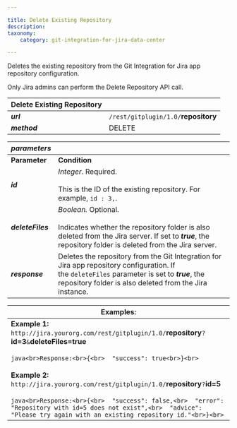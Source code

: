 ```yaml
---

title: Delete Existing Repository
description:
taxonomy:
    category: git-integration-for-jira-data-center

---
```

Deletes the existing repository from the Git Integration for Jira app repository configuration.

Only Jira admins can perform the Delete Repository API call.

| **Delete Existing Repository** |     |
| --- | --- |
| _**url**_ | `/rest/gitplugin/1.0/`**repository** |
| _**method**_ | DELETE |


| _**parameters**_ |     |
| --- | --- |
| **Parameter** | **Condition** |
| _**id**_ | _Integer_. Required.<br><br>This is the ID of the existing repository. For example, `id : 3,`. |
| _**deleteFiles**_ | _Boolean._ Optional.<br><br>Indicates whether the repository folder is also deleted from the Jira server. If set to _**true**_, the repository folder is deleted from the Jira server. |
| _**response**_ | Deletes the repository from the Git Integration for Jira app repository configuration. If the `deleteFiles` parameter is set to _**true**_, the repository folder is also deleted from the Jira instance. |

| **Examples:** |
| --- |
| **Example 1:**  <br>`http://jira.yourorg.com/rest/gitplugin/1.0/`**repository**`?`**id=3**`&`**deleteFiles=true**<br><br>```java<br>Response:<br>{<br>  "success": true<br>}<br>```<br><br>**Example 2:**  <br>`http://jira.yourorg.com/rest/gitplugin/1.0/`**repository**`?`**id=5**<br><br>```java<br>Response:<br>{<br>  "success": false,<br>  "error": "Repository with id=5 does not exist",<br>  "advice": "Please try again with an existing repository id."<br>}<br>``` |

